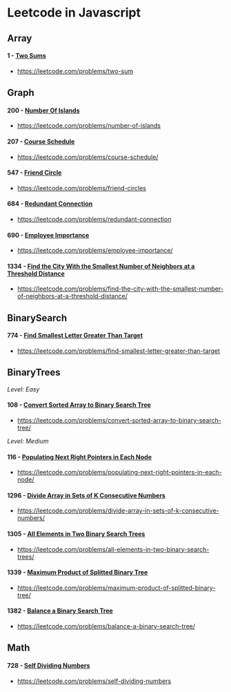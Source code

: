 # Leetcode in Javascript

## Array

#### 1 - [Two Sums](https://github.com/yichunhuang/leetcode-javascript/blob/master/Array/1-TwoSums.js)
- https://leetcode.com/problems/two-sum

## Graph

#### 200 - [Number Of Islands](https://github.com/yichunhuang/leetcode-javascript/blob/master/Graph/200-NumberOfIslands.js)
- https://leetcode.com/problems/number-of-islands

#### 207 - [Course Schedule](https://github.com/yichunhuang/leetcode-javascript/blob/master/Graph/207-CourseSchedule.js)
- https://leetcode.com/problems/course-schedule/

#### 547 - [Friend Circle](https://github.com/yichunhuang/leetcode-javascript/blob/master/Graph/547-FriendCircle.js)
- https://leetcode.com/problems/friend-circles

#### 684 - [Redundant Connection](https://github.com/yichunhuang/leetcode-javascript/blob/master/Graph/684-RedundantConnection.js)
- https://leetcode.com/problems/redundant-connection

#### 690 - [Employee Importance](https://github.com/yichunhuang/leetcode-javascript/blob/master/Graph/690-EmployeeImportance.js)

- https://leetcode.com/problems/employee-importance/

#### 1334 - [Find the City With the Smallest Number of Neighbors at a Threshold Distance](https://github.com/yichunhuang/leetcode-javascript/blob/master/Graph/1334-FindtheCityWiththeSmallestNumberofNeighbors.js)
- https://leetcode.com/problems/find-the-city-with-the-smallest-number-of-neighbors-at-a-threshold-distance/

## BinarySearch

#### 774 - [Find Smallest Letter Greater Than Target](https://github.com/yichunhuang/leetcode-javascript/blob/master/BinarySearch/774-FindSmallestLetterGreaterThanTarget.js)
- https://leetcode.com/problems/find-smallest-letter-greater-than-target

## BinaryTrees

*Level: Easy*
#### 108 - [Convert Sorted Array to Binary Search Tree](https://github.com/yichunhuang/leetcode-javascript/blob/master/BinaryTrees/108-ConvertSortedArraytoBinarySearchTree.js)
- https://leetcode.com/problems/convert-sorted-array-to-binary-search-tree/

*Level: Medium*

#### 116 - [Populating Next Right Pointers in Each Node](https://github.com/yichunhuang/leetcode-javascript/blob/master/BinaryTrees/116-PopulatingNextRightPointersinEachNode.js)

- https://leetcode.com/problems/populating-next-right-pointers-in-each-node/

#### 1296 - [Divide Array in Sets of K Consecutive Numbers](https://github.com/yichunhuang/leetcode-javascript/blob/master/BinaryTrees/1296-DivideArrayinSetsofKConsecutiveNumbers.js)

- https://leetcode.com/problems/divide-array-in-sets-of-k-consecutive-numbers/

#### 1305 - [All Elements in Two Binary Search Trees](https://github.com/yichunhuang/leetcode-javascript/blob/master/BinaryTrees/1305-AllElementsinTwoBinarySearchTrees.js)

- https://leetcode.com/problems/all-elements-in-two-binary-search-trees/

#### 1339 - [Maximum Product of Splitted Binary Tree](https://github.com/yichunhuang/leetcode-javascript/blob/master/BinaryTrees/1339-MaximumProductofSplittedBinaryTree.js)

- https://leetcode.com/problems/maximum-product-of-splitted-binary-tree/

#### 1382 - [Balance a Binary Search Tree](https://github.com/yichunhuang/leetcode-javascript/blob/master/BinaryTrees/1382-BalanceaBinarySearchTree.js)

- https://leetcode.com/problems/balance-a-binary-search-tree/

## Math

#### 728 - [Self Dividing Numbers](https://github.com/yichunhuang/leetcode-javascript/blob/master/Math/728-SelfDividingNumbers.js)
- https://leetcode.com/problems/self-dividing-numbers
